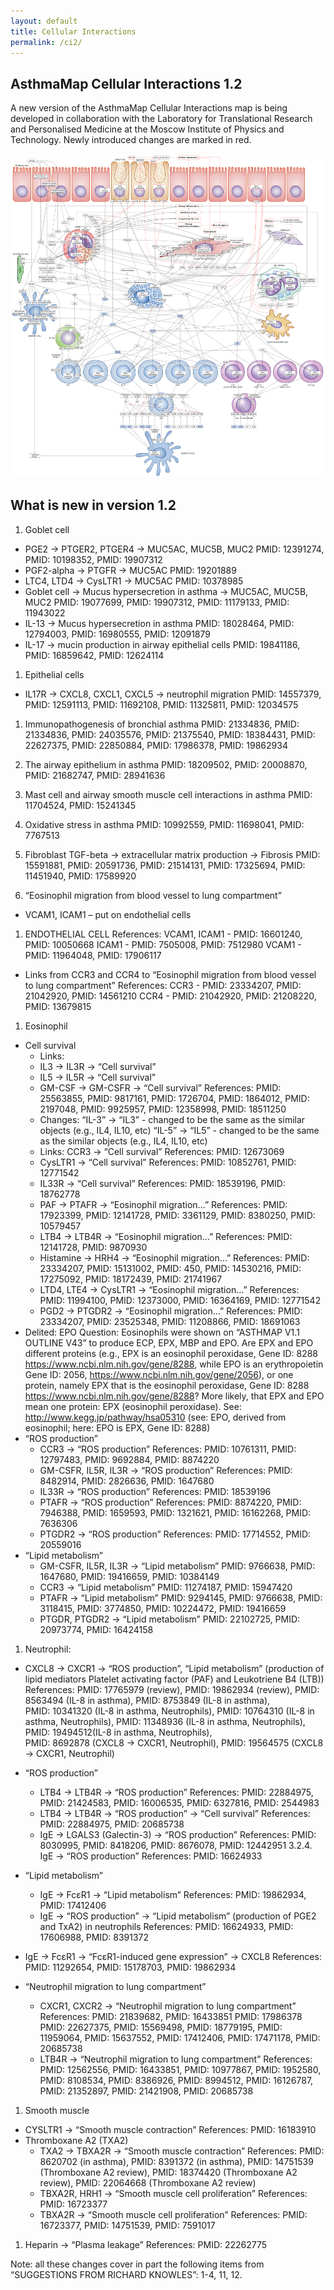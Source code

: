 ```yaml
---
layout: default
title: Cellular Interactions
permalink: /ci2/
---
```



## AsthmaMap Cellular Interactions 1.2

A new version of the AsthmaMap Cellular Interactions map is being developed in collaboration with the Laboratory for Translational Research and Personalised Medicine at the Moscow Institute of Physics and Technology. Newly introduced changes are marked in red.

<a href="/images/ci/AsthmaMapCI-V1.2.02-red.svg"><img src="/images/ci/AsthmaMapCI-V1.2.02-red.png"/></a>

## What is new in version 1.2

1. Goblet cell
  * PGE2 → PTGER2, PTGER4 → MUC5AC, MUC5B, MUC2
PMID: 12391274, PMID: 10198352, PMID: 19907312
  * PGF2-alpha → PTGFR → MUC5AC
PMID: 19201889
  * LTC4, LTD4 → CysLTR1 → MUC5AC
PMID: 10378985
  * Goblet cell → Mucus hypersecretion in asthma → MUC5AC, MUC5B, MUC2
PMID: 19077699, PMID: 19907312, PMID: 11179133, PMID: 11943022
  * IL-13 → Mucus hypersecretion in asthma
PMID: 18028464, PMID: 12794003, PMID: 16980555, PMID: 12091879
  * IL-17 → mucin production in airway epithelial cells
PMID: 19841186, PMID: 16859642, PMID: 12624114

1. Epithelial cells
  * IL17R → CXCL8, CXCL1, CXCL5 → neutrophil migration
PMID: 14557379, PMID: 12591113, PMID: 11692108, PMID: 11325811, PMID: 12034575

1. Immunopathogenesis of bronchial asthma
 PMID: 21334836, PMID: 21334836, PMID: 24035576, PMID: 21375540, PMID: 18384431, PMID: 22627375, PMID: 22850884, PMID: 17986378, PMID: 19862934
1. The airway epithelium in asthma
PMID: 18209502, PMID: 20008870, PMID: 21682747, PMID: 28941636

1. Mast cell and airway smooth muscle cell interactions in asthma
PMID: 11704524, PMID: 15241345

1. Oxidative stress in asthma
PMID: 10992559, PMID: 11698041, PMID: 7767513

1. Fibroblast
TGF-beta → extracellular matrix production → Fibrosis
PMID: 15591881, PMID: 20591736, PMID: 21514131, PMID: 17325694, PMID: 11451940, PMID: 17589920


1. “Eosinophil migration from blood vessel to lung compartment”
  * VCAM1, ICAM1 – put on endothelial cells

1. ENDOTHELIAL CELL
References:
VCAM1, ICAM1 - PMID: 16601240, PMID: 10050668
ICAM1 - PMID: 7505008, PMID: 7512980
VCAM1 - PMID: 11964048, PMID: 17906117
  * Links from CCR3 and CCR4 to “Eosinophil migration from blood vessel to lung compartment”
References:
CCR3 - PMID: 23334207, PMID: 21042920, PMID: 14561210
              	CCR4 - PMID: 21042920, PMID: 21208220, PMID: 13679815
1. Eosinophil
  * Cell survival
    * Links:
    * IL3 → IL3R → “Cell survival”
    * IL5 → IL5R → “Cell survival”                                         	
    * GM-CSF → GM-CSFR → “Cell survival”
References: PMID: 25563855, PMID: 9817161, PMID: 1726704, PMID: 1864012, PMID: 2197048, PMID: 9925957, PMID: 12358998, PMID: 18511250
    * Changes:
“IL-3” → “IL3” - changed to be the same as the similar objects (e.g., IL4, IL10, etc)
“IL-5” → “IL5” - changed to be the same as the similar objects (e.g., IL4, IL10, etc)
    * Links:
CCR3 → “Cell survival”
References: PMID: 12673069
    * CysLTR1 → “Cell survival”
References: PMID: 10852761, PMID: 12771542
    * IL33R → “Cell survival”
References: PMID: 18539196, PMID: 18762778
    * PAF → PTAFR → “Eosinophil migration…”
References: PMID: 17923399, PMID: 12141728, PMID: 3361129, PMID: 8380250, PMID: 10579457
    * LTB4 → LTB4R → “Eosinophil migration…”
References: PMID: 12141728, PMID: 9870930
    * Histamine → HRH4 → “Eosinophil migration…”
References: PMID: 23334207, PMID: 15131002, PMID: 450, PMID: 14530216, PMID: 17275092, PMID: 18172439, PMID: 21741967
    * LTD4, LTE4 → CysLTR1 → “Eosinophil migration…”
References: PMID: 11994100, PMID: 12373000, PMID: 16364169, PMID: 12771542
    * PGD2 → PTGDR2 → “Eosinophil migration…”
References: PMID: 23334207, PMID: 23525348, PMID: 11208866, PMID: 18691063
  * Delited: EPO
Question: Eosinophils were shown on “ASTHMAP V1.1 OUTLINE V43” to produce ECP, EPX, MBP and EPO. Are EPX and EPO different proteins (e.g., EPX is an eosinophil peroxidase, Gene ID: 8288 https://www.ncbi.nlm.nih.gov/gene/8288, while EPO is an erythropoietin Gene ID: 2056, https://www.ncbi.nlm.nih.gov/gene/2056), or one protein, namely EPX that is the eosinophil peroxidase, Gene ID: 8288 https://www.ncbi.nlm.nih.gov/gene/8288?
More likely, that EPX and EPO mean one protein: EPX (eosinophil peroxidase).
See: http://www.kegg.jp/pathway/hsa05310 (see: EPO, derived from eosinophil; here: EPO is EPX, Gene ID: 8288)
  * “ROS production”
    * CCR3 → “ROS production”
References: PMID: 10761311, PMID: 12797483, PMID: 9692884, PMID: 8874220
    * GM-CSFR, IL5R, IL3R → “ROS production”
References: PMID: 8482914, PMID: 2826636, PMID: 1647680
    * IL33R → “ROS production”
References: PMID: 18539196
    * PTAFR → “ROS production”
References: PMID: 8874220, PMID: 7946388, PMID: 1659593, PMID: 1321621, PMID: 16162268, PMID: 7636306
    * PTGDR2 → “ROS production”
References: PMID: 17714552, PMID: 20559016
  * “Lipid metabolism”
    * GM-CSFR, IL5R, IL3R → “Lipid metabolism”
PMID: 9766638, PMID: 1647680, PMID: 19416659, PMID: 10384149
    * CCR3 → “Lipid metabolism”
PMID: 11274187, PMID: 15947420
    * PTAFR → “Lipid metabolism”
PMID: 9294145, PMID: 9766638, PMID: 3118415, PMID: 3774850, PMID: 10224472, PMID: 19416659
    * PTGDR, PTGDR2 → “Lipid metabolism”
PMID: 22102725, PMID: 20973774, PMID: 16424158

1. Neutrophil:
  * CXCL8 → CXCR1 → “ROS production”, “Lipid metabolism” (production of lipid mediators Platelet activating factor (PAF) and Leukotriene B4 (LTB))
References: PMID: 17765979 (review), PMID: 19862934 (review),
PMID: 8563494 (IL-8 in asthma), PMID: 8753849 (IL-8 in asthma),  
PMID: 10341320 (IL-8 in asthma, Neutrophils),  PMID: 10764310 (IL-8 in asthma, Neutrophils),  PMID: 11348936 (IL-8 in asthma, Neutrophils), PMID: 19494512(IL-8 in asthma, Neutrophils),  
PMID: 8692878 (CXCL8 → CXCR1, Neutrophil), PMID: 19564575 (CXCL8 → CXCR1, Neutrophil)

  * “ROS production”
    * LTB4 → LTB4R → “ROS production”
References: PMID: 22884975, PMID: 21424583, PMID: 16006535, PMID: 6327816, PMID: 2544983
    * LTB4 → LTB4R → “ROS production” → “Cell survival”
References: PMID: 22884975, PMID: 20685738
    * IgE → LGALS3 (Galectin-3) → “ROS production”
References: PMID: 8030995, PMID: 8418206, PMID: 8676078, PMID: 12442951
              	3.2.4. IgE → “ROS production”
References: PMID: 16624933
  * “Lipid metabolism”
    * IgE → FcɛR1 → “Lipid metabolism”
References: PMID: 19862934, PMID: 17412406
    * IgE → “ROS production” → “Lipid metabolism” (production of PGE2 and TxA2) in neutrophils
References: PMID: 16624933, PMID: 17606988, PMID: 8391372
  * IgE → FcɛR1 → “FcɛR1-induced gene expression” → CXCL8
References: PMID: 11292654, PMID: 15178703, PMID: 19862934
  * “Neutrophil migration to lung compartment”
    * CXCR1, CXCR2 → “Neutrophil migration to lung compartment”
References: PMID: 21839682, PMID: 16433851 PMID: 17986378 PMID: 22627375, PMID: 15569498, PMID: 18779195, PMID: 11959064, PMID: 15637552, PMID: 17412406, PMID: 17471178, PMID: 20685738
    * LTB4R → “Neutrophil migration to lung compartment”
References: PMID: 12562556, PMID: 16433851, PMID: 10977867, PMID: 1952580, PMID: 8108534, PMID: 8386926, PMID: 8994512, PMID: 16126787, PMID: 21352897, PMID: 21421908, PMID: 20685738

1. Smooth muscle
  * CYSLTR1 → “Smooth muscle contraction”
References: PMID: 16183910
  * Thromboxane A2 (TXA2)
    * TXA2 → TBXA2R →  “Smooth muscle contraction”
References: PMID: 8620702 (in asthma), PMID: 8391372 (in asthma), PMID: 14751539 (Thromboxane A2 review), PMID: 18374420 (Thromboxane A2 review), PMID: 22064668 (Thromboxane A2 review)
    * TBXA2R, HRH1 → “Smooth muscle cell proliferation”
References: PMID: 16723377
    * TBXA2R → “Smooth muscle cell proliferation”
References: PMID: 16723377, PMID: 14751539, PMID: 7591017

1. Heparin → “Plasma leakage”
References: PMID: 22262775
 
Note: all these changes cover in part the following items from “SUGGESTIONS FROM RICHARD KNOWLES”:  1-4, 11, 12.
